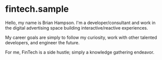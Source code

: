 # fintech.sample

Hello, my name is Brian Hampson. I'm a developer/consultant and work in the digital advertising space building interactive/reactive experiences.

My career goals are simply to follow my curiosity, work with other talented developers, and engineer the future.

For me, FinTech is a side hustle; simply a knowledge gathering endeavor.
